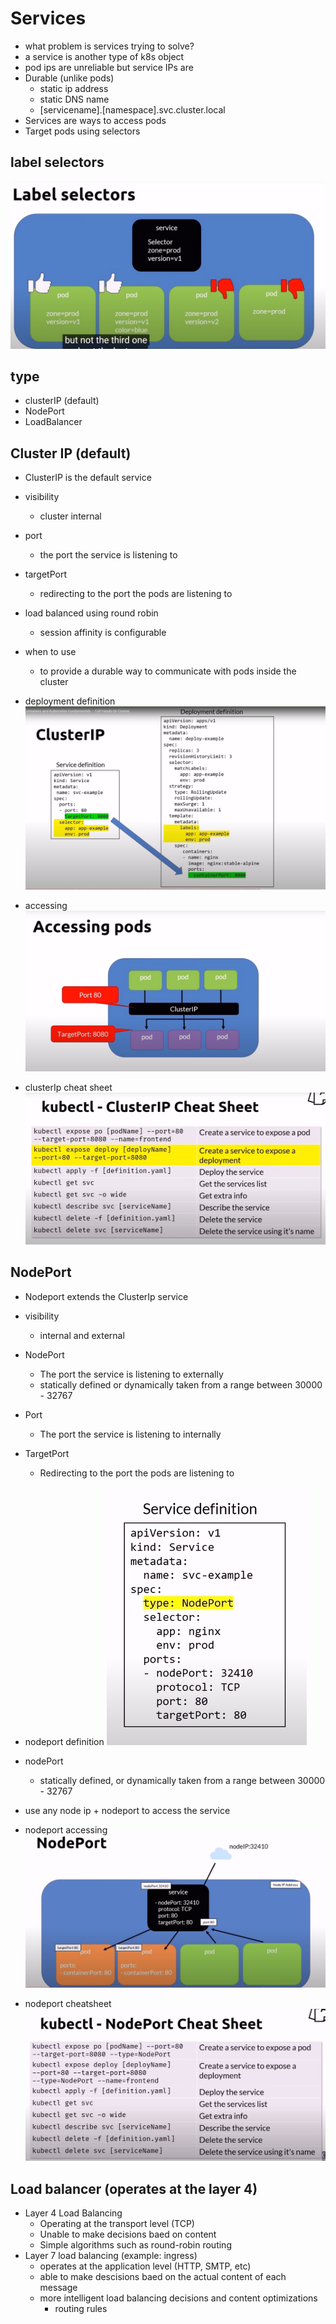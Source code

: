 # Services

- what problem is services trying to solve?
- a service is another type of k8s object
- pod ips are unreliable but service IPs are
- Durable (unlike pods)
    - static ip address
    - static DNS name
    - [servicename].[namespace].svc.cluster.local
- Services are ways to access pods
- Target pods using selectors

## label selectors
![label-selectors](label-selectors.png)

## type
- clusterIP (default)
- NodePort
- LoadBalancer

## Cluster IP (default)
- ClusterIP is the default service
- visibility
    - cluster internal
- port 
    - the port the service is listening to
- targetPort
    - redirecting to the port the pods are listening to
- load balanced using round robin
    - session affinity is configurable
- when to use
    - to provide a durable way to communicate with pods inside the cluster

- deployment definition
![deployment-definition](deployment-definition.png)

- accessing
![accessing](accessing.png)

- clusterIp cheat sheet
![cluster-cheatsheet](cluster-cheatsheet.png)


## NodePort
- Nodeport extends the ClusterIp service
- visibility
    - internal and external
- NodePort
    - The port the service is listening to externally
    - statically defined or dynamically taken from a range between 30000 - 32767
- Port
    - The port the service is listening to internally
- TargetPort
    - Redirecting to the port the pods are listening to

- nodeport definition
![node-port](node-port.png)

- nodePort
    - statically defined, or dynamically taken from a range between 30000 - 32767
- use any node ip + nodeport to access the service
- nodeport accessing
![nodeport-accessing](nodeport-accessing.png)

- nodeport cheatsheet
![nodeport-cheatsheet](nodeport-cheatsheet.png)

## Load balancer (operates at the layer 4)
- Layer 4 Load Balancing
    - Operating at the transport level (TCP)
    - Unable to make decisions baed on content
    - Simple algorithms such as round-robin routing
- Layer 7 load balancing (example: ingress)
    - operates at the application level (HTTP, SMTP, etc)
    - able to make descisions baed on the actual content of each message
    - more intelligent load balancing decisions and content optimizations
        - routing rules